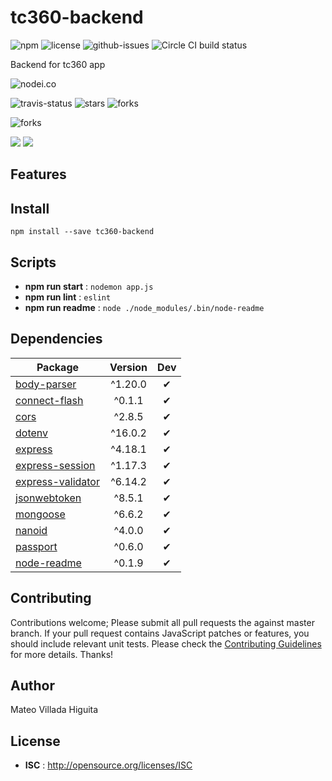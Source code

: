 # tc360-backend

![npm](https://img.shields.io/npm/v/tc360-backend.svg) ![license](https://img.shields.io/npm/l/tc360-backend.svg) ![github-issues](https://img.shields.io/github/issues/TeoVH/TC360-BACKEND.svg)  ![Circle CI build status](https://circleci.com/gh/TeoVH/TC360-BACKEND.svg?style=svg)

Backend for tc360 app

![nodei.co](https://nodei.co/npm/tc360-backend.png?downloads=true&downloadRank=true&stars=true)

![travis-status](https://img.shields.io/travis/TeoVH/TC360-BACKEND.svg)
![stars](https://img.shields.io/github/stars/TeoVH/TC360-BACKEND.svg)
![forks](https://img.shields.io/github/forks/TeoVH/TC360-BACKEND.svg)

![forks](https://img.shields.io/github/forks/TeoVH/TC360-BACKEND.svg)

![](https://david-dm.org/TeoVH/TC360-BACKEND/status.svg)
![](https://david-dm.org/TeoVH/TC360-BACKEND/dev-status.svg)

## Features


## Install

`npm install --save tc360-backend`


## Scripts

 - **npm run start** : `nodemon app.js`
 - **npm run lint** : `eslint`
 - **npm run readme** : `node ./node_modules/.bin/node-readme`

## Dependencies

Package | Version | Dev
--- |:---:|:---:
[body-parser](https://www.npmjs.com/package/body-parser) | ^1.20.0 | ✔
[connect-flash](https://www.npmjs.com/package/connect-flash) | ^0.1.1 | ✔
[cors](https://www.npmjs.com/package/cors) | ^2.8.5 | ✔
[dotenv](https://www.npmjs.com/package/dotenv) | ^16.0.2 | ✔
[express](https://www.npmjs.com/package/express) | ^4.18.1 | ✔
[express-session](https://www.npmjs.com/package/express-session) | ^1.17.3 | ✔
[express-validator](https://www.npmjs.com/package/express-validator) | ^6.14.2 | ✔
[jsonwebtoken](https://www.npmjs.com/package/jsonwebtoken) | ^8.5.1 | ✔
[mongoose](https://www.npmjs.com/package/mongoose) | ^6.6.2 | ✔
[nanoid](https://www.npmjs.com/package/nanoid) | ^4.0.0 | ✔
[passport](https://www.npmjs.com/package/passport) | ^0.6.0 | ✔
[node-readme](https://www.npmjs.com/package/node-readme) | ^0.1.9 | ✔


## Contributing

Contributions welcome; Please submit all pull requests the against master branch. If your pull request contains JavaScript patches or features, you should include relevant unit tests. Please check the [Contributing Guidelines](contributng.md) for more details. Thanks!

## Author

Mateo Villada Higuita

## License

 - **ISC** : http://opensource.org/licenses/ISC
